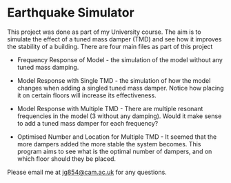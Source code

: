 # Earthquake Simulator

This project was done as part of my University course. The aim is to simulate the effect of a tuned mass damper (TMD) and see how it improves the stability of a building. There are four main files as part of this project 

* Frequency Response of Model - the simulation of the model without any tuned mass damping.

* Model Response with Single TMD - the simulation of how the model changes when adding a singled tuned mass damper. Notice how placing it on certain floors will increase its effectiveness.

* Model Response with Multiple TMD - There are multiple resonant frequencies in the model (3 without any damping). Would it make sense to add a tuned mass damper for each frequency? 

* Optimised Number and Location for Multiple TMD - It seemed that the more dampers added the more stable the system becomes. This program aims to see what is the optimal number of dampers, and on which floor should they be placed.


Please email me at jg854@cam.ac.uk for any questions.
